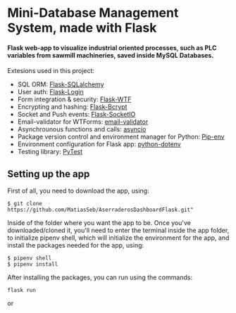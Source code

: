 # Mini-Database Management System, made with Flask

#### Flask web-app to visualize industrial oriented processes, such as PLC variables from sawmill machineries, saved inside MySQL Databases.
Extesions used in this project:
- SQL ORM: [Flask-SQLalchemy](https://flask-sqlalchemy.palletsprojects.com/en/3.1.x/)
- User auth: [Flask-Login](https://flask-login.readthedocs.io/en/latest/)
- Form integration & security: [Flask-WTF](https://flask-login.readthedocs.io/en/latest/)
- Encrypting and hashing: [Flask-Bcrypt](https://flask-login.readthedocs.io/en/latest/)
- Socket and Push events: [Flask-SocketIO](https://flask-socketio.readthedocs.io/en/latest)
- Email-validator for WTForms: [email-validator](https://pypi.org/project/email-validator/)
- Asynchrounous functions and calls: [asyncio](https://docs.python.org/3/library/asyncio.html#module-asyncio)
- Package version control and environment manager for Python: [Pip-env](https://pipenv.readthedocs.io/es/latest/)
- Environment configuration for Flask app: [python-dotenv](https://pypi.org/project/python-dotenv/)
- Testing library: [PyTest]()

## Setting up the app
First of all, you need to download the app, using:
```
$ git clone https://github.com/MatiasSeb/AserraderosDashboardFlask.git"
```
Inside of the folder where you want the app to be.
Once you've downloaded/cloned it, you'll need to enter the terminal inside the app folder, to initialize pipenv shell, which will initialize the environment for the app, and install the packages needed for the app, using:
```
$ pipenv shell
$ pipenv install
```
After installing the packages, you can run using the commands:

````
flask run
````
or

